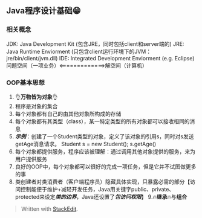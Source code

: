 ## Java程序设计基础😁

### 相关概念
JDK: Java Development Kit (包含JRE，同时包括client和server端的)
JRE: Java Runtime Enviorment (只包含client运行环境下的JVM：jre/bin/client/jvm.dll)
IDE: Integrated Development Enviorment (e.g. Eclipse)
问题空间（一项业务）<=============>解空间（计算机）

### OOP基本思想
1. 👌**万物皆为对象**👌
2. 程序是对象的集合
3. 每个对象都有自己的由其他对象所构成的存储
4. 每个对象都有其类型（class），某一特定类型的所有对象都可以接收相同的消息
5. ***示例***：创建了一个Student类型的对象，定义了该对象的引用s，同时对s发送getAge消息请求。 
    Student s = new Student();
    s.getAge()   
 6. 每个对象都提供服务，程序应该被理解：通过调用其他对象提供的服务，来为用户提供服务
 7. 良好的OOP中，每个对象都可以很好的完成一项任务，但是它并不试图做更多的事
 8. 类创建者对类消费者（客户端程序员）隐藏具体实现，只暴露必需的部分【访问控制能便于维护+减轻开发任务，Java用关键字public、private、protected来设定*****类的边界*****，Java还设置了*****包访问权限*****】
 9.🔥**继承**🔥与**组合**




> Written with [StackEdit](https://stackedit.io/).
<!--stackedit_data:
eyJoaXN0b3J5IjpbODI1ODEyMzQzLDEwMTY5MDMzMzUsLTgzMD
U0MTM1NSw0MTg4NDY4MzUsMTcxNTgyNDQ5MSwtMTYxMjQ4NTE5
MCwxNTc3MDc4NTQxLC0xNzk4MjU5ODc0LDczMzE5NzM5NSwtOD
IxMTk3OTgwLC0xMjI2NTI5OTgzXX0=
-->
